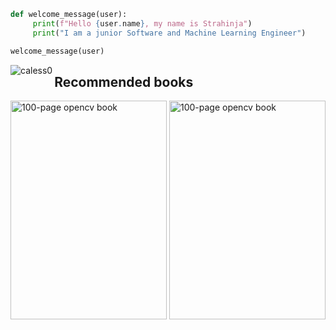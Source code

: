 ```python
def welcome_message(user):
     print(f"Hello {user.name}, my name is Strahinja")
     print("I am a junior Software and Machine Learning Engineer")

welcome_message(user)
```

<p><img align="left" src="https://github-readme-stats.vercel.app/api/top-langs/?username=caless0&layout=compact&hide=html" alt="caless0" /></p>

## Recommended books
<a href="http://datahacker.rs/see-opencv/"><img src="http://media5.datahacker.rs/2020/08/Picture21.jpg" alt="100-page opencv book" width="250" height="350"></a>
<a href="http://datahacker.rs/the-hundred-page-computer-vision-opencv-book-in-python/"><img src="http://media5.datahacker.rs/2020/05/10-768x1046.jpg" alt="100-page opencv book" width="250" height="350"></a>
